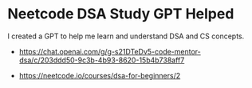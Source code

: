 # Neetcode DSA Study GPT Helped

I created a GPT to help me learn and understand DSA and CS concepts. 

- https://chat.openai.com/g/g-s21DTeDv5-code-mentor-dsa/c/203ddd50-9c3b-4b93-8620-15b4b738aff7

- https://neetcode.io/courses/dsa-for-beginners/2